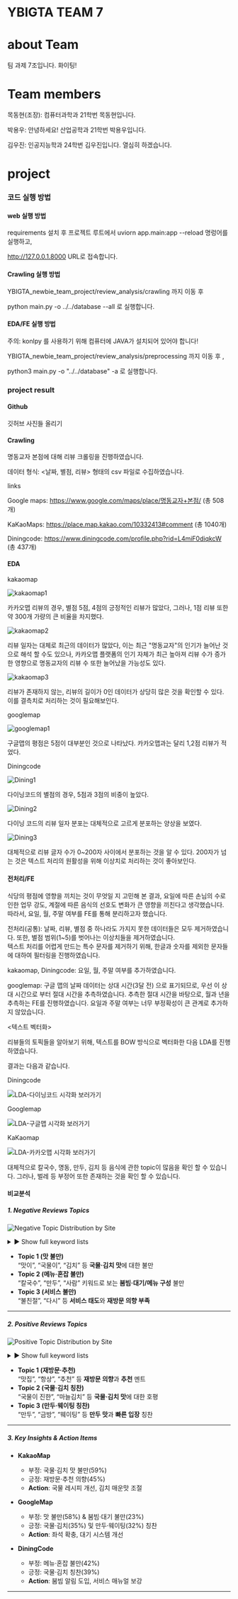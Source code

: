 YBIGTA TEAM 7
=============

# about Team

팀 과제 7조입니다. 화이팅!

# Team members


목동현(조장): 컴퓨터과학과 21학번 목동현입니다.

박용우: 안녕하세요! 산업공학과 21학번 박용우입니다.

김우진: 인공지능학과 24학번 김우진입니다. 열심히 하겠습니다.


# project



###  코드 실행 방법



#### web 실행 방법

requirements 설치 후 프로젝트 루트에서 uviorn app.main:app --reload 명렁어를 실행하고,

http://127.0.0.1.8000 URL로 접속합니다.



#### Crawling 실행 방법

YBIGTA_newbie_team_project/review_analysis/crawling 까지 이동 후

python main.py -o ../../database --all 로 실행합니다.




#### EDA/FE 실행 방법

주의: konlpy 를 사용하기 위해 컴퓨터에 JAVA가 설치되어 있어야 합니다!

YBIGTA_newbie_team_project/review_analysis/preprocessing 까지 이동 후 ,

python3 main.py -o "../../database" -a 로 실행합니다. 

### project result

#### Github 

깃허브 사진들 올리기 

#### Crawling

명동교자 본점에 대해 리뷰 크롤링을 진행하였습니다.

데이터 형식: <날짜, 별점, 리뷰> 형태의 csv 파일로 수집하였습니다.

links

Google maps:  https://www.google.com/maps/place/명동교자+본점/                     (총 508개)                          

KaKaoMaps: https://place.map.kakao.com/10332413#comment                          (총 1040개)

Diningcode:  https://www.diningcode.com/profile.php?rid=L4miF0diqkcW               (총 437개)




#### EDA 

kakaomap

![kakaomap1](review_analysis/plots/starkakao.png)

카카오맵 리뷰의 경우, 별점 5점, 4점의 긍정적인 리뷰가 많았다, 그러나, 1점 리뷰 또한 약 300개 가량의 큰 비율을 차지했다.

![kakaomap2](review_analysis/plots/datekakao.png)

리뷰 일자는 대체로 최근의 데이터가 많았다, 이는 최근 "명동교자"의 인기가 늘어난 것으로 해석 할 수도 있으나, 카카오맵 플랫폼의 인기 자체가 최근 높아져 리뷰 수가 증가한 영향으로 명동교자의 리뷰 수 또한 늘어났을 가능성도 있다.


![kakaomap3](review_analysis/plots/reviewkakao.png)

리뷰가 존재하지 않는, 리뷰의 길이가 0인 데이터가 상당히 많은 것을 확인할 수 있다. 이를 결측치로 처리하는 것이 필요해보인다.

googlemap

![googlemap1](review_analysis/plots/googlestar.png)

구글맵의 평점은 5점이 대부분인 것으로 나타났다. 카카오맵과는 달리 1,2점 리뷰가 적었다.

Diningcode

![Dining1](review_analysis/plots/diningstar.png)

다이닝코드의 별점의 경우, 5점과 3점의 비중이 높았다.

![Dining2](review_analysis/plots/diningdate.png)

다이닝 코드의 리뷰 일자 분포는 대체적으로 고르게 분포하는 양상을 보였다. 

![Dining3](review_analysis/plots/diningreview.png)

대체적으로 리뷰 글자 수가 0~200자 사이에서 분포하는 것을 알 수 있다. 200자가 넘는 것은 텍스트 처리의 원활성을 위해 이상치로 처리하는 것이 좋아보인다.








#### 전처리/FE

식당의 평점에 영향을 끼치는 것이 무엇일 지 고민해 본 결과, 요일에 따른 손님의 수로 인한 업무 강도, 계절에 따른 음식의 선호도 변화가 큰 영향을 끼친다고 생각했습니다.
따라서, 요일, 월, 주말 여부를 FE를 통해 분리하고자 했습니다.


전처리(공통): 날짜, 리뷰, 별점  중 하나라도 가지지 못한 데이터들은 모두 제거하였습니다. 또한, 별점 범위(1~5)를 벗어나는 이상치들을 제거하였습니다.  
텍스트 처리를 어렵게 만드는 특수 문자를 제거하기 위해, 한글과 숫자를 제외한 문자들에 대하여 필터링을 진행하였습니다.

kakaomap, Diningcode: 요일, 월, 주말 여부를 추가하였습니다.

googlemap: 구글 맵의 날짜 데이터는 상대 시간(3달 전) 으로 표기되므로, 우선 이 상대 시간으로 부터 절대 시간을 추측하였습니다.
추측한 절대 시간을 바탕으로, 월과 년을 추측하는 FE를 진행하였습니다. 요일과 주말 여부는 너무 부정확성이 큰 관계로 추가하지 않았습니다.


<텍스트 벡터화>

리뷰들의 토픽들을 알아보기 위해, 텍스트를 BOW 방식으로 벡터화한 다음 LDA를 진행하였습니다.

결과는 다음과 같습니다.

Diningcode

![LDA-다이닝코드 시각화 보러가기](review_analysis/plots/diningcodelda.png)  

Googlemap


![LDA-구글맵 시각화 보러가기](review_analysis/plots/googlelda.png)  

KaKaomap


![LDA-카카오맵 시각화 보러가기](review_analysis/plots/kakaolda.png)

대체적으로 칼국수, 명동, 만두, 김치 등 음식에 관한 topic이 많음을 확인 할 수 있습니다. 그러나, 벌레 등 부정어 또한 존재하는 것을 확인 할 수 있습니다.




#### 비교분석

##### 1. Negative Reviews Topics  
![Negative Topic Distribution by Site](<review_analysis/plots/Negative Topic Distribution by Site.png>)

<details>
<summary>▶ Show full keyword lists</summary>

**Topic 1:** 맛이, 많이, 맛도, 김치, 먹고, 외국인, 국물이, 김치는, 않고, 없고  
**Topic 2:** 칼국수, 만두는, 만두, 음식, 사람이, 없음, 없고, 엄청, 김치는, 김치  
**Topic 3:** 맛은, 다른, 칼국수는, 다시, 불친절, 사람, 먹는, 김치는, 엄청, 없고  

</details>

- **Topic 1 (맛 불만)**  
  “맛이”, “국물이”, “김치” 등 **국물·김치 맛**에 대한 불만
- **Topic 2 (메뉴·혼잡 불만)**  
  “칼국수”, “만두”, “사람” 키워드로 보는 **붐빔·대기/메뉴 구성** 불만
- **Topic 3 (서비스 불만)**  
  “불친절”, “다시” 등 **서비스 태도**와 **재방문 의향 부족**

---

##### 2. Positive Reviews Topics 
![Positive Topic Distribution by Site](<review_analysis/plots/Positive Topic Distribution by Site.png>)

<details>
<summary>▶ Show full keyword lists</summary>

**Topic 1:** 맛은, 사람이, 칼국수와, 항상, 그래도, 조금, 유명한, 맛있어요, 맛집, 엄청  
**Topic 2:** 칼국수, 만두, 김치가, 맛있어요, 진한, 맛이, 마늘, 김치, 칼국수는, 생각나는  
**Topic 3:** 만두는, 칼국수, 국물이, 맛있음, 금방, 칼국수는, 칼국수가, 웨이팅, 맛있습니다, 많이  

</details>

- **Topic 1 (재방문·추천)**  
  “맛집”, “항상”, “추천” 등 **재방문 의향**과 **추천** 멘트
- **Topic 2 (국물·김치 칭찬)**  
  “국물이 진한”, “마늘김치” 등 **국물·김치 맛**에 대한 호평
- **Topic 3 (만두·웨이팅 칭찬)**  
  “만두”, “금방”, “웨이팅” 등 **만두 맛**과 **빠른 입장** 칭찬

---

##### 3. Key Insights & Action Items

- **KakaoMap**  
  - 부정: 국물·김치 맛 불만(59%)  
  - 긍정: 재방문·추천 의향(45%)  
  - **Action**: 국물 레시피 개선, 김치 매운맛 조절

- **GoogleMap**  
  - 부정: 맛 불만(58%) & 붐빔·대기 불만(23%)  
  - 긍정: 국물·김치(35%) 및 만두·웨이팅(32%) 칭찬  
  - **Action**: 좌석 확충, 대기 시스템 개선

- **DiningCode**  
  - 부정: 메뉴·혼잡 불만(42%)  
  - 긍정: 국물·김치 칭찬(39%)  
  - **Action**: 붐빔 알림 도입, 서비스 매뉴얼 보강

---









